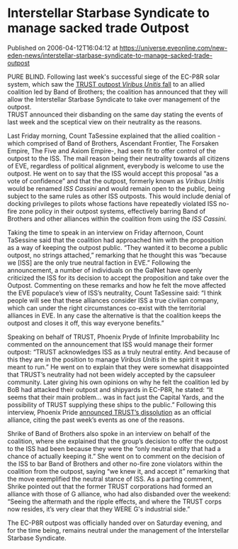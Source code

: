 # Interstellar Starbase Syndicate to manage sacked trade Outpost
Published on 2006-04-12T16:04:12 at https://universe.eveonline.com/new-eden-news/interstellar-starbase-syndicate-to-manage-sacked-trade-outpost

PURE BLIND. Following last week's successful siege of the EC-P8R solar system, which saw the [TRUST outpost _Viribus Unitis_ fall](http://myeve.eve-online.com/news.asp?a=single&nid=1119&tid=7) to an allied coalition led by Band of Brothers; the coalition has announced that they will allow the Interstellar Starbase Syndicate to take over management of the outpost.  
TRUST announced their disbanding on the same day stating the events of last week and the sceptical view on their neutrality as the reasons. 

Last Friday morning, Count TaSessine explained that the allied coalition - which comprised of Band of Brothers, Ascendant Frontier, The Forsaken Empire, The Five and Axiom Empire-, had seen fit to offer control of the outpost to the ISS. The mail reason being their neutrality towards all citizens of EVE, regardless of political alignment, everybody is welcome to use the outpost. He went on to say that the ISS would accept this proposal “as a vote of confidence” and that the outpost, formerly known as _Viribus Unitis_ would be renamed _ISS Cassini_ and would remain open to the public, being subject to the same rules as other ISS outposts. This would include denial of docking privileges to pilots whose factions have repeatedly violated ISS no-fire zone policy in their outpost systems, effectively barring Band of Brothers and other alliances within the coalition from using the _ISS Cassini_. 

Taking the time to speak in an interview on Friday afternoon, Count TaSessine said that the coalition had approached him with the proposition as a way of keeping the outpost public. “They wanted it to become a public outpost, no strings attached,” remarking that he thought this was “because we [ISS] are the only true neutral faction in EVE.” Following the announcement, a number of individuals on the GalNet have openly criticized the ISS for its decision to accept the proposition and take over the Outpost. Commenting on these remarks and how he felt the move affected the EVE populace’s view of ISS’s neutrality, Count TaSessine said: “I think people will see that these alliances consider ISS a true civilian company, which can under the right circumstances co-exist with the territorial alliances in EVE. In any case the alternative is that the coalition keeps the outpost and closes it off, this way everyone benefits.” 

Speaking on behalf of TRUST, Phoenix Pryde of Infinite Improbability Inc commented on the announcement that ISS would manage their former outpost: “TRUST acknowledges ISS as a truly neutral entity. And because of this they are in the position to manage _Viribus Unitis_ in the spirit it was meant to run.” He went on to explain that they were somewhat disappointed that TRUST’s neutrality had not been widely accepted by the capsuleer community. Later giving his own opinions on why he felt the coalition led by BoB had attacked their outpost and shipyards in EC-P8R, he stated: “It seems that their main problem… was in fact just the Capital Yards, and the possibility of TRUST supplying these ships to the public.” Following this interview, Phoenix Pride [ announced TRUST’s dissolution](http://myeve.eve-online.com/ingameboard.asp?a=topic&threadID=320988) as an official alliance, citing the past week’s events as one of the reasons. 

Shrike of Band of Brothers also spoke in an interview on behalf of the coalition, where she explained that the group’s decision to offer the outpost to the ISS had been because they were the “only neutral entity that had a chance of actually keeping it.” She went on to comment on the decision of the ISS to bar Band of Brothers and other no-fire zone violators within the coalition from the outpost, saying “we knew it, and accept it” remarking that the move exemplified the neutral stance of ISS. As a parting comment, Shrike pointed out that the former TRUST corporations had formed an alliance with those of G alliance, who had also disbanded over the weekend: “Seeing the aftermath and the ripple effects, and where the TRUST corps now resides, it’s very clear that they WERE G's industrial side.” 

The EC-P8R outpost was officially handed over on Saturday evening, and for the time being, remains neutral under the management of the Interstellar Starbase Syndicate.
